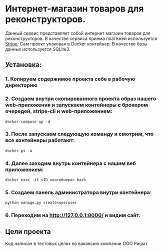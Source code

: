 # Интернет-магазин товаров для реконструкторов.

Данный сервис представляет собой интернет магазин товаров для реконструкторов. В качестве сервиса приема платежей используется [Stripe](https://stripe.com/). Сам проект упакован в Docker контейнер. В качестве базы данных используется SQLite3.

## Установка:

### 1. Копируем содержимое проекта себе в рабочую директорию

### 2. Создаем внутри скопированного проекта образ нашего web-приложения и запускаем контейнеры с брокером очередей, stripe-cli и web-приложением:
```
docker-compose up -d
```

### 3. После запускаем следующую команду и смотрим, что все контейнеры работают:
```
docker ps -a
```

### 4. Далее заходим внутрь контейнера с нашим веб приложением:
```
docker exec -it <ID контейнера> bash
```

### 5. Создаем панель администратора внутри контейнера:

```
python manage.py createsuperuser
```


### 6. Переходим на http://127.0.0.1:8000/ и видим сайт.

## Цели проекта

Код написан в тестовых целях на вакансию компании ООО Ришат. 
 
